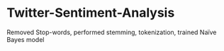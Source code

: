 # Twitter-Sentiment-Analysis
Removed Stop-words, performed stemming, tokenization, trained Naïve Bayes model
